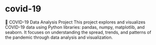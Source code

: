 # covid-19
🦠 COVID-19 Data Analysis Project This project explores and visualizes COVID-19 data using Python libraries: pandas, numpy, matplotlib, and seaborn. It focuses on understanding the spread, trends, and patterns of the pandemic through data analysis and visualization.
